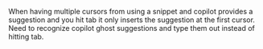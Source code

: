 When having multiple cursors from using a snippet and copilot provides a suggestion and you hit tab it only inserts the suggestion at the first cursor. Need to recognize copilot ghost suggestions and type them out instead of hitting tab.